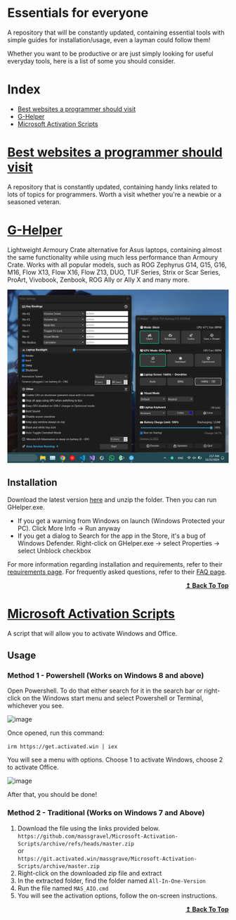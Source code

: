 # Essentials for everyone
A repository that will be constantly updated, containing essential tools with simple guides for installation/usage, even a layman could follow them!

Whether you want to be productive or are just simply looking for useful everyday tools, here is a list of some you should consider.

# Index
<ul>
<li><a href="#best-websites-a-programmer-should-visit">Best websites a programmer should visit</a></li>
<li><a href="#g-helper">G-Helper</a></li>
<li><a href="#microsoft-activation-scripts">Microsoft Activation Scripts</li>
</ul>

# [Best websites a programmer should visit](https://github.com/sdmg15/Best-websites-a-programmer-should-visit)
A repository that is constantly updated, containing handy links related to lots of topics for programmers. Worth a visit whether you're a newbie or a seasoned veteran.

# [G-Helper](https://github.com/seerge/g-helper)
Lightweight Armoury Crate alternative for Asus laptops, containing almost the same functionality while using much less performance than Armoury Crate.
Works with all popular models, such as ROG Zephyrus G14, G15, G16, M16, Flow X13, Flow X16, Flow Z13, DUO, TUF Series, Strix or Scar Series, ProArt, Vivobook, Zenbook, ROG Ally or Ally X and many more.

![G-Helper example](docs/ghelperPic1.png)

## Installation
Download the latest version [here](https://github.com/seerge/g-helper/releases/latest/download/GHelper.zip) and unzip the folder. Then you can run GHelper.exe.

<ul>
  <li>If you get a warning from Windows on launch (Windows Protected your PC). Click More Info -> Run anyway</li>
  <li>If you get a dialog to Search for the app in the Store, it's a bug of Windows Defender. Right-click on GHelper.exe -> select Properties -> select Unblock checkbox</li>
</ul>

For more information regarding installation and requirements, refer to their [requirements page](https://github.com/seerge/g-helper/wiki/Requirements).
For frequently asked questions, refer to their [FAQ page](https://github.com/seerge/g-helper/wiki/FAQ).

<div align="right">
  <b><a href="#index">↥ Back To Top</a></b>
</div>

# [Microsoft Activation Scripts](https://github.com/massgravel/Microsoft-Activation-Scripts)
A script that will allow you to activate Windows and Office.

## Usage
### Method 1 - Powershell (Works on Windows 8 and above)
Open Powershell. To do that either search for it in the search bar or right-click on the Windows start menu and select Powershell or Terminal, whichever you see.

![image](https://github.com/user-attachments/assets/78dca937-95e5-4a47-899a-9fc81240712a)

Once opened, run this command:
```
irm https://get.activated.win | iex
```
You will see a menu with options. Choose 1 to activate Windows, choose 2 to activate Office.

![image](https://github.com/user-attachments/assets/eca53c32-0002-4382-b9fe-99ee899724d6)

After that, you should be done!

### Method 2 - Traditional (Works on Windows 7 and Above)

1.   Download the file using the links provided below.  
`https://github.com/massgravel/Microsoft-Activation-Scripts/archive/refs/heads/master.zip`  
or  
`https://git.activated.win/massgrave/Microsoft-Activation-Scripts/archive/master.zip`
2.   Right-click on the downloaded zip file and extract
3.   In the extracted folder, find the folder named `All-In-One-Version`
4.   Run the file named `MAS_AIO.cmd`
5.   You will see the activation options, follow the on-screen instructions.

<div align="right">
  <b><a href="#index">↥ Back To Top</a></b>
</div>
